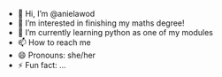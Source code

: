 - 👋 Hi, I’m @anielawod
- 👀 I’m interested in finishing my maths degree!
- 🌱 I’m currently learning python as one of my modules
- 📫 How to reach me 
- 😄 Pronouns: she/her
- ⚡ Fun fact: ...
